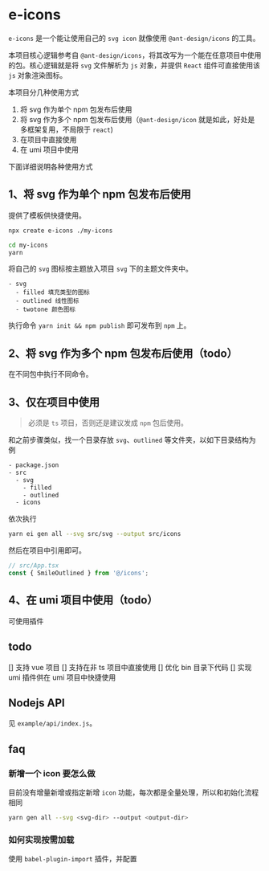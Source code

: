# e-icons
`e-icons` 是一个能让使用自己的 `svg icon` 就像使用 `@ant-design/icons` 的工具。

本项目核心逻辑参考自 `@ant-design/icons`，将其改写为一个能在任意项目中使用的包。核心逻辑就是将 `svg` 文件解析为 `js` 对象，并提供 `React` 组件可直接使用该 `js` 对象渲染图标。

本项目分几种使用方式
1. 将 svg 作为单个 npm 包发布后使用
2. 将 svg 作为多个 npm 包发布后使用（`@ant-design/icon` 就是如此，好处是多框架复用，不局限于 `react`)
3. 在项目中直接使用
4. 在 umi 项目中使用

下面详细说明各种使用方式

## 1、将 svg 作为单个 npm 包发布后使用
提供了模板供快捷使用。

```bash
npx create e-icons ./my-icons
```

```bash
cd my-icons
yarn
```

将自己的 `svg` 图标按主题放入项目 `svg` 下的主题文件夹中。

```
- svg
  - filled 填充类型的图标
  - outlined 线性图标
  - twotone 颜色图标
```

执行命令 `yarn init && npm publish` 即可发布到 `npm` 上。

## 2、将 svg 作为多个 npm 包发布后使用（todo）
在不同包中执行不同命令。

## 3、仅在项目中使用
> 必须是 `ts` 项目，否则还是建议发成 `npm` 包后使用。

和之前步骤类似，找一个目录存放 `svg`、`outlined` 等文件夹，以如下目录结构为例

```bash
- package.json
- src
  - svg
    - filled
    - outlined
  - icons
```

依次执行

```bash
yarn ei gen all --svg src/svg --output src/icons
```

然后在项目中引用即可。

```typescript
// src/App.tsx
const { SmileOutlined } from '@/icons';
```

## 4、在 umi 项目中使用（todo）
可使用插件

## todo

[] 支持 vue 项目
[] 支持在非 ts 项目中直接使用
[] 优化 bin 目录下代码
[] 实现 umi 插件供在 umi 项目中快捷使用

## Nodejs API
见 `example/api/index.js`。

## faq

### 新增一个 icon 要怎么做
目前没有增量新增或指定新增 `icon` 功能，每次都是全量处理，所以和初始化流程相同

```bash
yarn gen all --svg <svg-dir> --output <output-dir>
```

### 如何实现按需加载
使用 `babel-plugin-import` 插件，并配置
